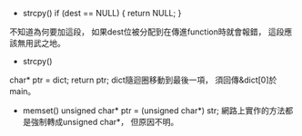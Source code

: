 - strcpy()
if (dest == NULL) {
    return NULL;
}

不知道為何要加這段，
如果dest位被分配到在傳進function時就會報錯，
這段應該無用武之地。

- strcpy()

char* ptr = dict;
return ptr;
dict隨迴圈移動到最後一項，
須回傳&dict[0]於main。


- memset()
unsigned char* ptr = (unsigned char*) str;
網路上實作的方法都是強制轉成unsigned char*，
但原因不明。
